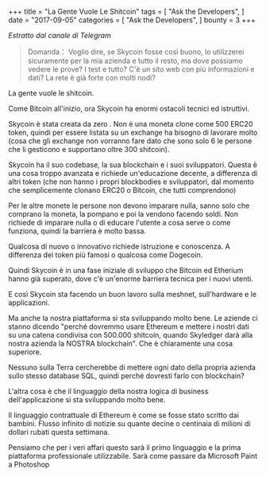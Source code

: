 +++
title = "La Gente Vuole Le Shitcoin"
tags = [
    "Ask the Developers",
]
date = "2017-09-05"
categories = [
    "Ask the Developers",
]
bounty = 3
+++

*Estratto dal canale di Telegram*

>Domanda：
Voglio dire, se Skycoin fosse così buono, lo utilizzerei sicuramente per la mia azienda
e tutto il resto, ma dove possiamo vedere le prove? I test e tutto? C'è un sito web
con più informazioni e dati? La rete è già forte con molti nodi?

La gente vuole le shitcoin.

Come Bitcoin all'inizio, ora Skycoin ha enormi ostacoli tecnici ed istruttivi.

Skycoin è stata creata da zero . Non è una moneta clone come 500 ERC20 token,
quindi per essere listata su un exchange ha bisogno di lavorare molto (cosa che gli
exchange non vorranno fare dato che sono solo 6 le persone che li gesticono 
e supportano oltre 300 shitcoin).

Skycoin ha il suo codebase, la sua blockchain e i suoi sviluppatori.
Questa è una cosa troppo avanzata e richiede un'educazione decente, a differenza 
di altri token (che non hanno i propri blockbodies e sviluppatori, dal momento 
che semplicemente clonano ERC20 o Bitcoin, che tutti comprendono)

Per le altre monete le persone non devono imparare nulla, sanno solo che comprano 
la moneta, la pompano e poi la vendono facendo soldi. Non richiede di imparare 
nulla o di educare l'utente a cosa serve o come funziona, quindi la barriera è 
molto bassa.

Qualcosa di nuovo o innovativo richiede istruzione e conoscenza. A differenza 
dei token più famosi o qualcosa come Dogecoin.

Quindi Skycoin è in una fase iniziale di sviluppo che Bitcoin ed Etherium 
hanno già superato, dove c'è un'enorme barriera tecnica per i nuovi utenti.

E così Skycoin sta facendo un buon lavoro sulla meshnet, sull'hardware e le applicazioni.

Ma anche la nostra piattaforma si sta sviluppando molto bene. Le aziende ci 
stanno dicendo "perché dovremmo usare Ethereum e mettere i nostri dati su una 
catena condivisa con 500.000 shitcoin, quando Skyledger darà alla nostra azienda
la NOSTRA blockchain". Che è chiaramente una cosa superiore.

Nessuno sulla Terra cercherebbe di mettere ogni dato della propria azienda sullo
stesso database SQL, quindi perché dovresti farlo con blockchain?

L'altra cosa è che il linguaggio della nostra logica di business dell'applicazione 
si sta sviluppando molto bene.

Il linguaggio contrattuale di Ethereum è come se fosse stato scritto dai bambini. 
Flusso infinito di notizie su quante decine o centinaia di milioni di dollari rubati 
questa settimana.

Pensiamo che per i veri affari questo sarà il primo linguaggio e la prima
piattaforma professionale utilizzabile. Sarà come passare da Microsoft Paint a Photoshop

